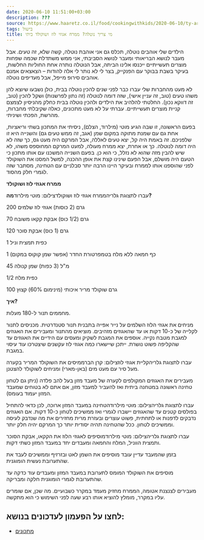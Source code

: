 ```yaml
---
date: 2020-06-10 11:51:00+03:00
description: ???
source: https://www.haaretz.co.il/food/cookingwithkids/2020-06-10/ty-article/0000017f-f8be-d47e-a37f-f9be46ac0000
tags: בישול
title: מי צריך נוטלה? ממרח אגוזי לוז ושוקולד ביתי
---
```


הילדים שלי אוהבים נוטלה, תכלס גם אני אוהבת נוטלה, קשה שלא, זה טעים. אבל מעבר לנושא הבריאותי ומעבר לנושא הסביבתי, אני ממש משתדלת שכמה שפחות מוצרים תעשייתיים ייכנסו אלינו הביתה, אבל הנוטלה נותרה אחת החוליות החלשות, בעיקר בשבת בבוקר עם הפנקייק, בצר לי לא נותר לי אלה להודות – הצאצאים אמנם אוהבים סירופ מייפל, אבל מעדיפים נוטלה.

לא מעט מהחברות שלי עברו כבר לפני שנים להכין נוטלה בבית, כולן נשבעו שיוצא להן משהו טעים (טוב, זה עניין אישי), שזה דומה לנוטלה (זה נתון לפרשנות) ושקל להכין (טוב, זה דווקא נכון). החלטתי להלהיב את הילדים ולהכין נוטלה בבית כחלק מהניסיון לצמצם קניית מוצרים תעשייתיים. עברתי על לא מעט מתכונים, כאלה שקיבלתי מחברות, מהרשת, הפכתי ושיניתי.

בפעם הראשונה, זו שבה הגיע מוטי (מילרוד, הצלם), ניסיתי את המתכון בשתי וריאציות, אחת גם עם שמנת מתוקה במקום שמן (אגב, זה ממש טעים גם) והשנייה היא זו שלפניכם. זה באמת היה קל, יצא טעים לאללה, אבל המרקם היה מעט גס, כך שזה לא היה דומה לנוטלה. כך או אחרת, יצא ממרח מעולה, למעט המרקם המחוספס משהו, לא שיש להבין מזה שהוא לא נזלל, כי הוא כן. בפעם השנייה המשכנו עם אותו מתכון כי הטעם היה מושלם, אבל הפעם שינינו קצת את אופן ההכנה, למשל המסנו את השוקולד לפני שהוספנו אותו לממרח ובעיקר היינו הרבה יותר סבלניים עם הטחינה, מסתבר שזה לגמרי חלק מהסוד.

**ממרח אגוזי לוז ושוקולד**

 עברו לתצוגת גלריהממרח אגוזי לוז ושוקולדצילום: מוטי מילרוד**מה?**

200 גרם (2 כוסות) אגוזי לוז שלמים

70 גרם (1/2 כוס) אבקת קקאו משובח

120 גרם (1 כוס) אבקת סוכר

1 כפית תמצית וניל

1 כף חמאה ללא מלח בטמפרטורת החדר (אפשר שמן קוקוס במקום)

45 מ"ל (3 כפות) שמן קנולה

1/2 כפית מלח

100 גרם שוקולד מריר איכותי (מינימום 60%) קצוץ

**איך?**

מחממים תנור ל-180 מעלות.

מניחים את אגוזי הלוז השלמים על נייר אפייה בתבנית תנור סטנדרטית. מכניסים לתנור לקלייה של כ-10 דקות או עד שהאגוזים מזהיבים. מוציאים מהתנור ומעבירים את האגוזים למגבת מטבח נקייה. אוספים את המגבת לשקיק ומעסים עם הידיים את האגוזים עד שהקליפה פשוט נושרת. ייתכן שיישארו כמה אגוזי לוז עקשנים שיצטרכו עוד עיסוי במגבת.

 עברו לתצוגת גלריהקליית אגוזי לוזצילום: קרן הברממיסים את השוקולד המריר בקערה מעל סיר עם מעט מים (באן-מארי) ומניחים לשוקולד להצטנן.

מעבירים את האגוזים המקולפים לקערה של מעבד מזון בעל להב פלדה (ניתן גם לטחון טחינה ראשונה במטחנה ביתית ואז להעביר למעבד מזון, אם אתם לא בטוחים שמעבד המזון יעמוד בעומס).

 עברו לתצוגת גלריהצילום: מוטי מילרודהטחינה במעבד המזון ארוכה, לכן כדאי להתחיל בפולסים קטנים עד שהאגוזים יישברו לגמרי ואז ממשיכים לטחון כ-10 דקות. אם האגוזים נדבקים לדפנות או לתחתית, פשוט עוצרים ובעזרת מרית מחזירים את מה שנדבק לעיסה וממשיכים לטחון. ככל שהטחינה תהיה יסודית יותר כך המרקם יהיה חלק יותר.

 עברו לתצוגת גלריהצילום: מוטי מילרודמוסיפים לאגוזי הלוז את הקקאו, אבקת הסוכר ותמצית הווניל, המלח והחמאה ומעבדים יחד במעבד המזון כשתי דקות.

בזמן שהמעבד עדיין עובד מוסיפים את השמן לאט ובזרזיף וממשיכים לעבד את שהתערובת נעשית הומוגנית.

מוסיפים את השוקולד המומס לתערובת במעבד המזון ומעבדים עוד כדקה עד שהתערובת לגמרי הומוגנית חלקה ומבריקה.

מעבירים לצנצנת אטומה, הממרח מחזיק מעמד במקרר כשבועיים. מה שכן, אם שומרים עליו במקרר, מומלץ להוציא אותו רבע שעה לפני השימוש כי הוא מתקשה.

לחצו על הפעמון לעדכונים בנושא:
------------------------------

* [מתכונים](/ty-tag/recipes-0000017f-da28-dea8-a77f-de6a4ba50000)